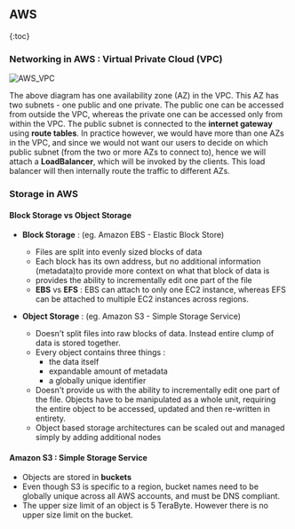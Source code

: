 ## AWS

{:toc}

### Networking in AWS : Virtual Private Cloud (VPC)  
![AWS_VPC](https://user-images.githubusercontent.com/13499858/100495890-ba367d80-3175-11eb-8b89-acfee86e3421.png)

The above diagram has one availability zone (AZ) in the VPC. This AZ has two subnets - one public and one private. The public one can be accessed from outside the VPC, whereas the private one can be accessed only from within the VPC. The public subnet is connected to the **internet gateway** using **route tables**. In practice however, we would have more than one AZs in the VPC, and since we would not want our users to decide on which public subnet (from the two or more AZs to connect to), hence we will attach a **LoadBalancer**, which will be invoked by the clients. This load balancer will then internally route the traffic to different AZs.

### Storage in AWS   
#### Block Storage vs Object Storage   
* **Block Storage** : (eg. Amazon EBS - Elastic Block Store)    
   * Files are split into evenly sized blocks of data
   * Each block has its own address, but no additional information (metadata)to provide more context on what that block of data is
   * provides the ability to incrementally edit one part of the file  
   * **EBS** vs **EFS** : EBS can attach to only one EC2 instance, whereas EFS can be attached to multiple EC2 instances across regions.
 
* **Object Storage** : (eg. Amazon S3 - Simple Storage Service)   
   * Doesn't split files into raw blocks of data. Instead entire clump of data is stored together.
   * Every object contains three things :    
     * the data itself
     * expandable amount of metadata
     * a globally unique identifier
   * Doesn't provide us with the ability to incrementally edit one part of the file. Objects have to be manipulated as a whole unit, requiring the entire object to be accessed, updated and then re-written in entirety.
   * Object based storage architectures can be scaled out and managed simply by adding additional nodes    
   
   
#### Amazon S3 : Simple Storage Service
* Objects are stored in **buckets**
* Even though S3 is specific to a region, bucket names need to be globally unique across all AWS accounts, and must be DNS compliant.
* The upper size limit of an object is 5 TeraByte. However there is no upper size limit on the bucket.
